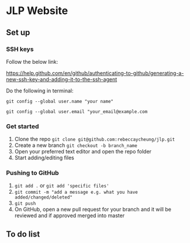 # JLP Website

## Set up

### SSH keys

Follow the below link:

https://help.github.com/en/github/authenticating-to-github/generating-a-new-ssh-key-and-adding-it-to-the-ssh-agent

Do the following in terminal:

`git config --global user.name "your name"`

`git config --global user.email "your_email@example.com`

### Get started

1. Clone the repo `git clone git@github.com:rebeccaycheung/jlp.git`
2. Create a new branch `git checkout -b branch_name`
3. Open your preferred text editor and open the repo folder
4. Start adding/editing files

### Pushing to GitHub

1. `git add .` or `git add 'specific files'`
2. `git commit -m "add a message e.g. what you have added/changed/deleted"`
3. `git push`
4. On GitHub, open a new pull request for your branch and it will be reviewed and if approved merged into master

## To do list
